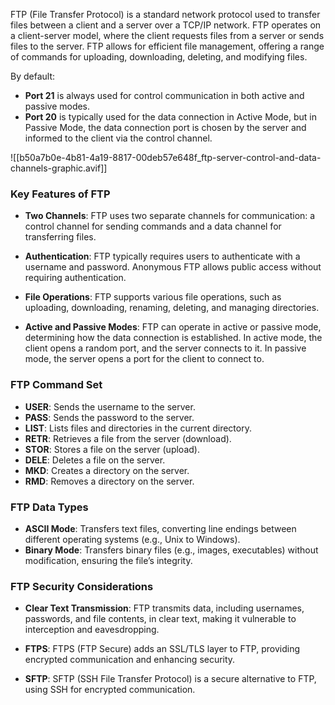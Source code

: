 FTP (File Transfer Protocol) is a standard network protocol used to transfer files between a client and a server over a TCP/IP network. FTP operates on a client-server model, where the client requests files from a server or sends files to the server. FTP allows for efficient file management, offering a range of commands for uploading, downloading, deleting, and modifying files.

By default:

- **Port 21** is always used for control communication in both active and passive modes.
- **Port 20** is typically used for the data connection in Active Mode, but in Passive Mode, the data connection port is chosen by the server and informed to the client via the control channel.

![[b50a7b0e-4b81-4a19-8817-00deb57e648f_ftp-server-control-and-data-channels-graphic.avif]]
### Key Features of FTP

- **Two Channels**: FTP uses two separate channels for communication: a control channel for sending commands and a data channel for transferring files.

- **Authentication**: FTP typically requires users to authenticate with a username and password. Anonymous FTP allows public access without requiring authentication.

- **File Operations**: FTP supports various file operations, such as uploading, downloading, renaming, deleting, and managing directories.

- **Active and Passive Modes**: FTP can operate in active or passive mode, determining how the data connection is established. In active mode, the client opens a random port, and the server connects to it. In passive mode, the server opens a port for the client to connect to.

### FTP Command Set

- **USER**: Sends the username to the server.
- **PASS**: Sends the password to the server.
- **LIST**: Lists files and directories in the current directory.
- **RETR**: Retrieves a file from the server (download).
- **STOR**: Stores a file on the server (upload).
- **DELE**: Deletes a file on the server.
- **MKD**: Creates a directory on the server.
- **RMD**: Removes a directory on the server.
### FTP Data Types

- **ASCII Mode**: Transfers text files, converting line endings between different operating systems (e.g., Unix to Windows).
- **Binary Mode**: Transfers binary files (e.g., images, executables) without modification, ensuring the file’s integrity.

### FTP Security Considerations

- **Clear Text Transmission**: FTP transmits data, including usernames, passwords, and file contents, in clear text, making it vulnerable to interception and eavesdropping.

- **FTPS**: FTPS (FTP Secure) adds an SSL/TLS layer to FTP, providing encrypted communication and enhancing security.

- **SFTP**: SFTP (SSH File Transfer Protocol) is a secure alternative to FTP, using SSH for encrypted communication.